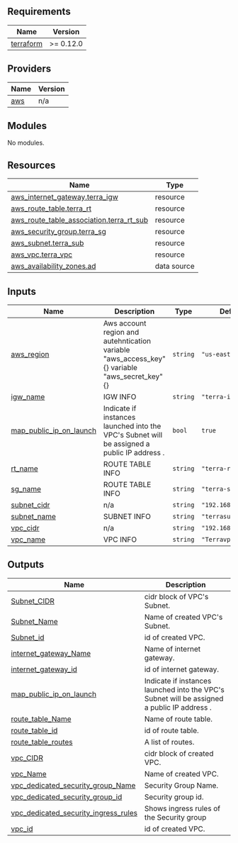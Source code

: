 ## Requirements

| Name | Version |
|------|---------|
| <a name="requirement_terraform"></a> [terraform](#requirement\_terraform) | >= 0.12.0 |

## Providers

| Name | Version |
|------|---------|
| <a name="provider_aws"></a> [aws](#provider\_aws) | n/a |

## Modules

No modules.

## Resources

| Name | Type |
|------|------|
| [aws_internet_gateway.terra_igw](https://registry.terraform.io/providers/hashicorp/aws/latest/docs/resources/internet_gateway) | resource |
| [aws_route_table.terra_rt](https://registry.terraform.io/providers/hashicorp/aws/latest/docs/resources/route_table) | resource |
| [aws_route_table_association.terra_rt_sub](https://registry.terraform.io/providers/hashicorp/aws/latest/docs/resources/route_table_association) | resource |
| [aws_security_group.terra_sg](https://registry.terraform.io/providers/hashicorp/aws/latest/docs/resources/security_group) | resource |
| [aws_subnet.terra_sub](https://registry.terraform.io/providers/hashicorp/aws/latest/docs/resources/subnet) | resource |
| [aws_vpc.terra_vpc](https://registry.terraform.io/providers/hashicorp/aws/latest/docs/resources/vpc) | resource |
| [aws_availability_zones.ad](https://registry.terraform.io/providers/hashicorp/aws/latest/docs/data-sources/availability_zones) | data source |

## Inputs

| Name | Description | Type | Default | Required |
|------|-------------|------|---------|:--------:|
| <a name="input_aws_region"></a> [aws\_region](#input\_aws\_region) | Aws account region and autehntication variable "aws\_access\_key" {} variable "aws\_secret\_key" {} | `string` | `"us-east-1"` | no |
| <a name="input_igw_name"></a> [igw\_name](#input\_igw\_name) | IGW INFO | `string` | `"terra-igw"` | no |
| <a name="input_map_public_ip_on_launch"></a> [map\_public\_ip\_on\_launch](#input\_map\_public\_ip\_on\_launch) | Indicate if instances launched into the VPC's Subnet will be assigned a public IP address . | `bool` | `true` | no |
| <a name="input_rt_name"></a> [rt\_name](#input\_rt\_name) | ROUTE TABLE INFO | `string` | `"terra-rt"` | no |
| <a name="input_sg_name"></a> [sg\_name](#input\_sg\_name) | ROUTE TABLE INFO | `string` | `"terra-sg"` | no |
| <a name="input_subnet_cidr"></a> [subnet\_cidr](#input\_subnet\_cidr) | n/a | `string` | `"192.168.10.0/24"` | no |
| <a name="input_subnet_name"></a> [subnet\_name](#input\_subnet\_name) | SUBNET INFO | `string` | `"terrasub"` | no |
| <a name="input_vpc_cidr"></a> [vpc\_cidr](#input\_vpc\_cidr) | n/a | `string` | `"192.168.0.0/16"` | no |
| <a name="input_vpc_name"></a> [vpc\_name](#input\_vpc\_name) | VPC INFO | `string` | `"Terravpc"` | no |

## Outputs

| Name | Description |
|------|-------------|
| <a name="output_Subnet_CIDR"></a> [Subnet\_CIDR](#output\_Subnet\_CIDR) | cidr block of VPC's Subnet. |
| <a name="output_Subnet_Name"></a> [Subnet\_Name](#output\_Subnet\_Name) | Name of created VPC's Subnet. |
| <a name="output_Subnet_id"></a> [Subnet\_id](#output\_Subnet\_id) | id of created VPC. |
| <a name="output_internet_gateway_Name"></a> [internet\_gateway\_Name](#output\_internet\_gateway\_Name) | Name of internet gateway. |
| <a name="output_internet_gateway_id"></a> [internet\_gateway\_id](#output\_internet\_gateway\_id) | id of internet gateway. |
| <a name="output_map_public_ip_on_launch"></a> [map\_public\_ip\_on\_launch](#output\_map\_public\_ip\_on\_launch) | Indicate if instances launched into the VPC's Subnet will be assigned a public IP address . |
| <a name="output_route_table_Name"></a> [route\_table\_Name](#output\_route\_table\_Name) | Name of route table. |
| <a name="output_route_table_id"></a> [route\_table\_id](#output\_route\_table\_id) | id of route table. |
| <a name="output_route_table_routes"></a> [route\_table\_routes](#output\_route\_table\_routes) | A list of routes. |
| <a name="output_vpc_CIDR"></a> [vpc\_CIDR](#output\_vpc\_CIDR) | cidr block of created VPC. |
| <a name="output_vpc_Name"></a> [vpc\_Name](#output\_vpc\_Name) | Name of created VPC. |
| <a name="output_vpc_dedicated_security_group_Name"></a> [vpc\_dedicated\_security\_group\_Name](#output\_vpc\_dedicated\_security\_group\_Name) | Security Group Name. |
| <a name="output_vpc_dedicated_security_group_id"></a> [vpc\_dedicated\_security\_group\_id](#output\_vpc\_dedicated\_security\_group\_id) | Security group id. |
| <a name="output_vpc_dedicated_security_ingress_rules"></a> [vpc\_dedicated\_security\_ingress\_rules](#output\_vpc\_dedicated\_security\_ingress\_rules) | Shows ingress rules of the Security group |
| <a name="output_vpc_id"></a> [vpc\_id](#output\_vpc\_id) | id of created VPC. |

